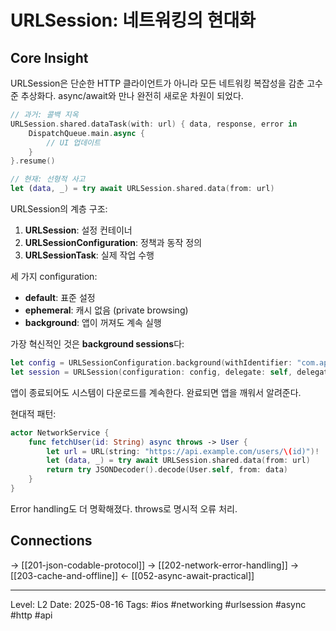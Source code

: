 # URLSession: 네트워킹의 현대화

## Core Insight
URLSession은 단순한 HTTP 클라이언트가 아니라 모든 네트워킹 복잡성을 감춘 고수준 추상화다. async/await와 만나 완전히 새로운 차원이 되었다.

```swift
// 과거: 콜백 지옥
URLSession.shared.dataTask(with: url) { data, response, error in
    DispatchQueue.main.async {
        // UI 업데이트
    }
}.resume()

// 현재: 선형적 사고
let (data, _) = try await URLSession.shared.data(from: url)
```

URLSession의 계층 구조:
1. **URLSession**: 설정 컨테이너
2. **URLSessionConfiguration**: 정책과 동작 정의
3. **URLSessionTask**: 실제 작업 수행

세 가지 configuration:
- **default**: 표준 설정
- **ephemeral**: 캐시 없음 (private browsing)
- **background**: 앱이 꺼져도 계속 실행

가장 혁신적인 것은 **background sessions**다:
```swift
let config = URLSessionConfiguration.background(withIdentifier: "com.app.download")
let session = URLSession(configuration: config, delegate: self, delegateQueue: nil)
```

앱이 종료되어도 시스템이 다운로드를 계속한다. 완료되면 앱을 깨워서 알려준다.

현대적 패턴:
```swift
actor NetworkService {
    func fetchUser(id: String) async throws -> User {
        let url = URL(string: "https://api.example.com/users/\(id)")!
        let (data, _) = try await URLSession.shared.data(from: url)
        return try JSONDecoder().decode(User.self, from: data)
    }
}
```

Error handling도 더 명확해졌다. throws로 명시적 오류 처리.

## Connections
→ [[201-json-codable-protocol]]
→ [[202-network-error-handling]]
→ [[203-cache-and-offline]]
← [[052-async-await-practical]]

---
Level: L2
Date: 2025-08-16
Tags: #ios #networking #urlsession #async #http #api